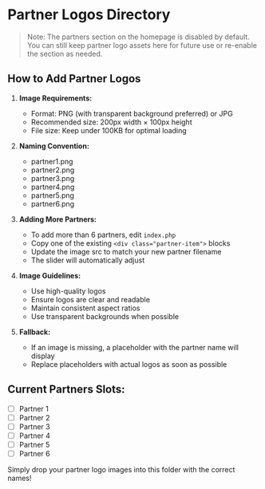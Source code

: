 # Partner Logos Directory

> Note: The partners section on the homepage is disabled by default. You can still keep partner logo assets here for future use or re-enable the section as needed.

## How to Add Partner Logos

1. **Image Requirements:**
   - Format: PNG (with transparent background preferred) or JPG
   - Recommended size: 200px width × 100px height
   - File size: Keep under 100KB for optimal loading

2. **Naming Convention:**
   - partner1.png
   - partner2.png
   - partner3.png
   - partner4.png
   - partner5.png
   - partner6.png

3. **Adding More Partners:**
   - To add more than 6 partners, edit `index.php`
   - Copy one of the existing `<div class="partner-item">` blocks
   - Update the image src to match your new partner filename
   - The slider will automatically adjust

4. **Image Guidelines:**
   - Use high-quality logos
   - Ensure logos are clear and readable
   - Maintain consistent aspect ratios
   - Use transparent backgrounds when possible

5. **Fallback:**
   - If an image is missing, a placeholder with the partner name will display
   - Replace placeholders with actual logos as soon as possible

## Current Partners Slots:
- [ ] Partner 1
- [ ] Partner 2
- [ ] Partner 3
- [ ] Partner 4
- [ ] Partner 5
- [ ] Partner 6

Simply drop your partner logo images into this folder with the correct names!
